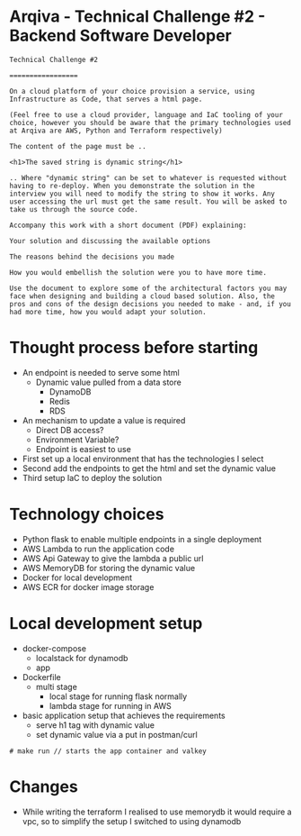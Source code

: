 # Arqiva - Technical Challenge #2 - Backend Software Developer

```
Technical Challenge #2

=================

On a cloud platform of your choice provision a service, using Infrastructure as Code, that serves a html page.

(Feel free to use a cloud provider, language and IaC tooling of your choice, however you should be aware that the primary technologies used at Arqiva are AWS, Python and Terraform respectively)

The content of the page must be ..

<h1>The saved string is dynamic string</h1>

.. Where "dynamic string" can be set to whatever is requested without having to re-deploy. When you demonstrate the solution in the interview you will need to modify the string to show it works. Any user accessing the url must get the same result. You will be asked to take us through the source code.

Accompany this work with a short document (PDF) explaining:

Your solution and discussing the available options

The reasons behind the decisions you made

How you would embellish the solution were you to have more time.

Use the document to explore some of the architectural factors you may face when designing and building a cloud based solution. Also, the pros and cons of the design decisions you needed to make - and, if you had more time, how you would adapt your solution.
```

# Thought process before starting
- An endpoint is needed to serve some html
    - Dynamic value pulled from a data store
        - DynamoDB
        - Redis
        - RDS
- An mechanism to update a value is required
    - Direct DB access?
    - Environment Variable?
    - Endpoint is easiest to use
- First set up a local environment that has the technologies I select
- Second add the endpoints to get the html and set the dynamic value
- Third setup IaC to deploy the solution

# Technology choices
- Python flask to enable multiple endpoints in a single deployment
- AWS Lambda to run the application code
- AWS Api Gateway to give the lambda a public url
- AWS MemoryDB for storing the dynamic value
- Docker for local development
- AWS ECR for docker image storage

# Local development setup
- docker-compose 
    - localstack for dynamodb
    - app
- Dockerfile
    - multi stage
        - local stage for running flask normally
        - lambda stage for running in AWS
- basic application setup that achieves the requirements
    - serve h1 tag with dynamic value
    - set dynamic value via a put in postman/curl

```
# make run // starts the app container and valkey
```

# Changes
- While writing the terraform I realised to use memorydb it would require a vpc, so to simplify the setup I switched to using dynamodb